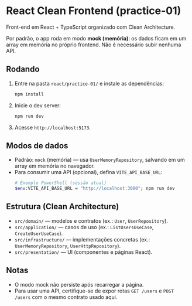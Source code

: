 # React Clean Frontend (practice-01)

Front-end em React + TypeScript organizado com Clean Architecture.

Por padrão, o app roda em modo **mock (memória)**: os dados ficam em um array em memória no próprio frontend. Não é necessário subir nenhuma API.

## Rodando

1. Entre na pasta `react/practice-01/` e instale as dependências:
   ```bash
   npm install
   ```
2. Inicie o dev server:
   ```bash
   npm run dev
   ```
3. Acesse `http://localhost:5173`.

## Modos de dados

- Padrão: `mock` (memória) — usa `UserMemoryRepository`, salvando em um array em memória no navegador.
- Para consumir uma API (opcional), defina `VITE_API_BASE_URL`:
  ```bash
  # Exemplo PowerShell (sessão atual)
  $env:VITE_API_BASE_URL = "http://localhost:3000"; npm run dev
  ```

## Estrutura (Clean Architecture)

- `src/domain/` — modelos e contratos (ex.: `User`, `UserRepository`).
- `src/application/` — casos de uso (ex.: `ListUsersUseCase`, `CreateUserUseCase`).
- `src/infrastructure/` — implementações concretas (ex.: `UserMemoryRepository`, `UserHttpRepository`).
- `src/presentation/` — UI (componentes e páginas React).

## Notas

- O modo mock não persiste após recarregar a página.
- Para usar uma API, certifique-se de expor rotas `GET /users` e `POST /users` com o mesmo contrato usado aqui. 